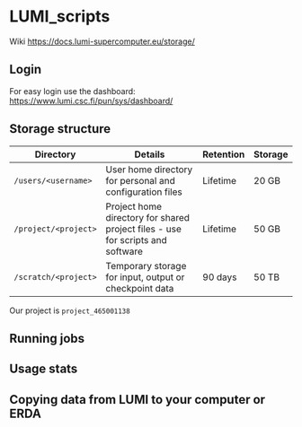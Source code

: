 # LUMI_scripts

Wiki https://docs.lumi-supercomputer.eu/storage/

## Login

For easy login use the dashboard:
https://www.lumi.csc.fi/pun/sys/dashboard/


## Storage structure

| Directory            | Details                                                                        | Retention | Storage |
|----------------------|--------------------------------------------------------------------------------|-----------|---------|
| `/users/<username>`  | User home directory for personal and configuration files                       | Lifetime  | 20 GB   |
| `/project/<project>` | Project home directory for shared project files - use for scripts and software | Lifetime  | 50 GB   |
| `/scratch/<project>` | Temporary storage for input, output or checkpoint data                         | 90 days   | 50 TB   |

Our project is `project_465001138`


## Running jobs


## Usage stats


## Copying data from LUMI to your computer or ERDA


